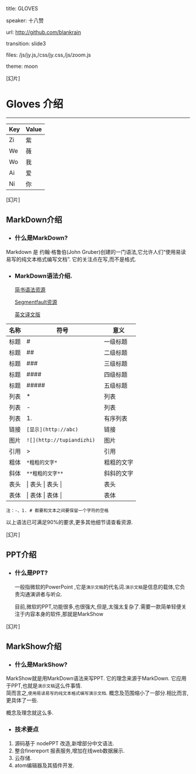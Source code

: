 title: GLOVES

speaker: 十八赞

url: http://github.com/blankrain

transition: slide3

files: /js/jy.js,/css/jy.css,/js/zoom.js

theme: moon

[幻片]
# Gloves 介绍
---------
|Key|Value|
|-|-|
|Zi | 紫 |
|We | 薇 |
|Wo | 我 |
|Ai | 爱 |
|Ni | 你 |

[幻片]
## MarkDown介绍
* ### 什么是MarkDown?
Markdown 是 约翰·格鲁伯(John Gruber)创建的一门语法,它允许人们“使用易读易写的纯文本格式编写文档”. 它的关注点在写,而不是格式.
* ### MarkDown语法介绍.
  [简书语法资源](http://www.jianshu.com/p/q81RER)

  [Segmentfault资源](https://segmentfault.com/markdown)

  [英文译文版](http://maogm.com/blog/markdown-syntax.html)

|名称 | 符号 | 意义 |
|----|----|----|
|标题| # | 一级标题|
|标题| ## | 二级标题|
|标题| ### | 三级标题|
|标题| #### | 四级标题|
|标题| ##### | 五级标题|
|列表| * |列表|
|列表| - |列表|
|列表| 1. |有序列表|
|链接| `[显示](http://abc) `|链接|
|图片| `![](http://tupiandizhi) `|图片|
|引用| > |引用|
|粗体| `*粗粗的文字*`|粗粗的文字|
|斜体| `**粗粗的文字**`|斜斜的文字|
|表头|&#124; 表头 &#124; 表头 &#124;|表头|
|表体|&#124; 表体 &#124; 表体 &#124;|表体|
`
注：-、1. # 都要和文本之间要保留一个字符的空格
`

以上语法已可满足90%的要求,更多其他细节请查看资源.

[幻片]
## PPT介绍
* ### 什么是PPT?
    一般指微软的PowerPoint ,它是`演示文稿`的代名词.`演示文稿`是信息的载体,它负责沟通演讲者与听众.

    目前,微软的PPT,功能很多,也很强大,但是,太强太复杂了.需要一款简单轻便关注于内容本身的软件,那就是MarkShow

[幻片]
## MarkShow介绍
- ### 什么是MarkShow?
MarkShow就是用MarkDown语法来写PPT. 它的理念来源于MarkDown. 它应用于PPT,也就是`演示文稿`这么件事情.  
简而言之,`使用易读易写的纯文本格式编写演示文档`. 概念及范围缩小了一部分.相比而言,更具体了一些.

  概念及理念就这么多.

- ### 技术要点
 1. 源码基于 nodePPT 改造,新增部分中文语法.
 2. 整合finereport 报表服务,增加在线web数据展示.
 3. 云存储.
 4. atom编辑器及其插件开发.
